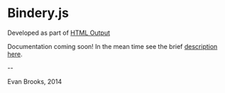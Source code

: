 # Bindery.js

Developed as part of [HTML Output](https://github.com/orgs/risd-gd/teams/html-output)

Documentation coming soon! In the mean time see the brief [description here](http://htmloutput.risd.gd/project-brooks-bindery/).

--

Evan Brooks, 2014
